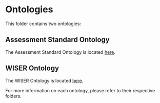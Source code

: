# Ontologies

This folder contains two ontologies:

## Assessment Standard Ontology

The Assessment Standard Ontology is located [here](AssessmentStandardOntology/).

## WISER Ontology

The WISER Ontology is located [here](WISEROntology/).

For more information on each ontology, please refer to their respective folders.